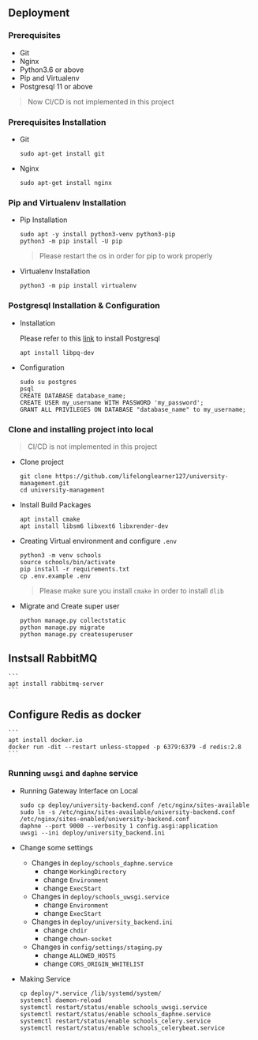 ## Deployment

### Prerequisites
- Git
- Nginx
- Python3.6 or above
- Pip and Virtualenv
- Postgresql 11 or above

> Now CI/CD is not implemented in this project

### Prerequisites Installation
- Git
    ```
    sudo apt-get install git
    ```
- Nginx
    ```
    sudo apt-get install nginx
    ```

### Pip and Virtualenv Installation
- Pip Installation
    ```
    sudo apt -y install python3-venv python3-pip
    python3 -m pip install -U pip
    ```
    > Please restart the os in order for pip to work properly

- Virtualenv Installation
    ```
    python3 -m pip install virtualenv
    ```

### Postgresql Installation & Configuration
- Installation

    Please refer to this [link](https://www.postgresql.org/download/) to install Postgresql
    ```
    apt install libpq-dev
    ```

- Configuration

    ```
    sudo su postgres
    psql
    CREATE DATABASE database_name;
    CREATE USER my_username WITH PASSWORD 'my_password';
    GRANT ALL PRIVILEGES ON DATABASE "database_name" to my_username;
    ```

### Clone and installing project into local
> CI/CD is not implemented in this project
- Clone project 
    ```
    git clone https://github.com/lifelonglearner127/university-management.git
    cd university-management
    ```
- Install Build Packages
    ```
    apt install cmake
    apt install libsm6 libxext6 libxrender-dev
    ```
- Creating Virtual environment and configure `.env`
    ```
    python3 -m venv schools
    source schools/bin/activate
    pip install -r requirements.txt
    cp .env.example .env
    ```
    > Please make sure you install `cmake` in order to install `dlib` 

- Migrate and Create super user
    ```
    python manage.py collectstatic
    python manage.py migrate
    python manage.py createsuperuser
    ```

## Instsall RabbitMQ
    ```
    apt install rabbitmq-server
    ```

## Configure Redis as docker
    ```
    apt install docker.io
    docker run -dit --restart unless-stopped -p 6379:6379 -d redis:2.8
    ```

### Running `uwsgi` and `daphne` service
- Running Gateway Interface on Local
    ```
    sudo cp deploy/university-backend.conf /etc/nginx/sites-available
    sudo ln -s /etc/nginx/sites-available/university-backend.conf /etc/nginx/sites-enabled/university-backend.conf 
    daphne --port 9000 --verbosity 1 config.asgi:application
    uwsgi --ini deploy/university_backend.ini
    ```

- Change some settings
    - Changes in `deploy/schools_daphne.service`
        - change `WorkingDirectory`
        - change `Environment`
        - change `ExecStart`
    - Changes in `deploy/schools_uwsgi.service`
        - change `Environment`
        - change `ExecStart`
    - Changes in `deploy/university_backend.ini`
        - change `chdir`
        - change `chown-socket`
    - Changes in `config/settings/staging.py`
        - change `ALLOWED_HOSTS`
        - change `CORS_ORIGIN_WHITELIST`

- Making Service
    ```
    cp deploy/*.service /lib/systemd/system/
    systemctl daemon-reload
    systemctl restart/status/enable schools_uwsgi.service
    systemctl restart/status/enable schools_daphne.service
    systemctl restart/status/enable schools_celery.service
    systemctl restart/status/enable schools_celerybeat.service
    ```
